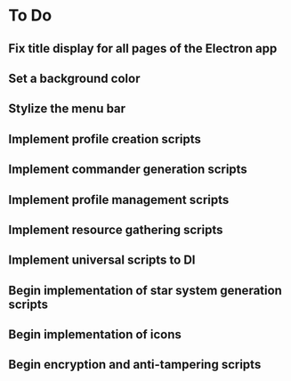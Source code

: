 # To Do

## Fix title display for all pages of the Electron app

## Set a background color

## Stylize the menu bar

## Implement profile creation scripts

## Implement commander generation scripts

## Implement profile management scripts

## Implement resource gathering scripts

## Implement universal scripts to DI

## Begin implementation of star system generation scripts

## Begin implementation of icons

## Begin encryption and anti-tampering scripts
